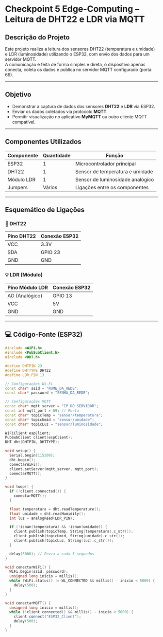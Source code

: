 #  Checkpoint 5 Edge-Computing – Leitura de DHT22 e LDR via MQTT

##  Descrição do Projeto
Este projeto realiza a leitura dos sensores DHT22 (temperatura e umidade) e LDR (luminosidade) utilizando o ESP32, com envio dos dados para um servidor MQTT.  
A comunicação é feita de forma simples e direta, o dispositivo apenas conecta, coleta os dados e publica no servidor MQTT configurado (porta 69).

---

## Objetivo
- Demonstrar a captura de dados dos sensores **DHT22** e **LDR** via ESP32.  
- Enviar os dados coletados via protocolo **MQTT**.  
- Permitir visualização no aplicativo **MyMQTT** ou outro cliente MQTT compatível.  

---

## Componentes Utilizados
| Componente | Quantidade | Função |
|-------------|-------------|--------|
| ESP32 | 1 | Microcontrolador principal |
| DHT22 | 1 | Sensor de temperatura e umidade |
| Módulo LDR | 1 | Sensor de luminosidade analógico |
| Jumpers | Vários | Ligações entre os componentes |

---

## Esquemático de Ligações

### 🧾 DHT22
| Pino DHT22 | Conexão ESP32 |
|-------------|----------------|
| VCC | 3.3V |
| SDA | GPIO 23 |
| GND | GND |

### 💡 LDR (Módulo)
| Pino Módulo LDR | Conexão ESP32 |
|-----------------|----------------|
| AO (Analógico) | GPIO 13 |
| VCC | 5V |
| GND | GND |

---

## 💻 Código-Fonte (ESP32)

```cpp
#include <WiFi.h>
#include <PubSubClient.h>
#include <DHT.h>

#define DHTPIN 23
#define DHTTYPE DHT22
#define LDR_PIN 13

// Configurações Wi-Fi
const char* ssid = "NOME_DA_REDE";
const char* password = "SENHA_DA_REDE";

// Configurações MQTT
const char* mqtt_server = "IP_DO_SERVIDOR";
const int mqtt_port = 69; // Porta
const char* topicTemp = "sensor/temperatura";
const char* topicUmid = "sensor/umidade";
const char* topicLuz = "sensor/luminosidade";

WiFiClient espClient;
PubSubClient client(espClient);
DHT dht(DHTPIN, DHTTYPE);

void setup() {
  Serial.begin(115200);
  dht.begin();
  conectarWiFi();
  client.setServer(mqtt_server, mqtt_port);
  conectarMQTT();
}

void loop() {
  if (!client.connected()) {
    conectarMQTT();
  }

  float temperatura = dht.readTemperature();
  float umidade = dht.readHumidity();
  int luz = analogRead(LDR_PIN);

  if (!isnan(temperatura) && !isnan(umidade)) {
    client.publish(topicTemp, String(temperatura).c_str());
    client.publish(topicUmid, String(umidade).c_str());
    client.publish(topicLuz, String(luz).c_str());
  }

  delay(5000); // Envia a cada 5 segundos
}

void conectarWiFi() {
  WiFi.begin(ssid, password);
  unsigned long inicio = millis();
  while (WiFi.status() != WL_CONNECTED && millis() - inicio < 5000) {
    delay(500);
  }
}

void conectarMQTT() {
  unsigned long inicio = millis();
  while (!client.connected() && millis() - inicio < 5000) {
    client.connect("ESP32_Client");
    delay(500);
  }
}
